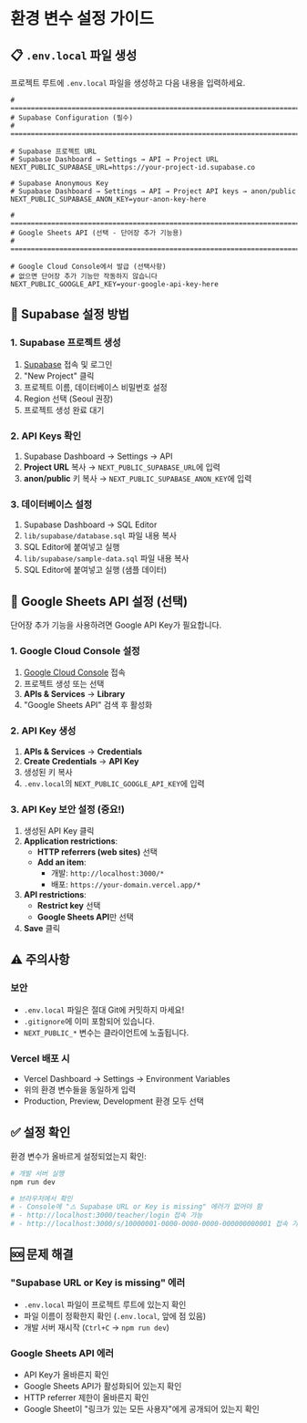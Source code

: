 # 환경 변수 설정 가이드

## 📋 `.env.local` 파일 생성

프로젝트 루트에 `.env.local` 파일을 생성하고 다음 내용을 입력하세요.

```env
# =============================================================================
# Supabase Configuration (필수)
# =============================================================================

# Supabase 프로젝트 URL
# Supabase Dashboard → Settings → API → Project URL
NEXT_PUBLIC_SUPABASE_URL=https://your-project-id.supabase.co

# Supabase Anonymous Key
# Supabase Dashboard → Settings → API → Project API keys → anon/public
NEXT_PUBLIC_SUPABASE_ANON_KEY=your-anon-key-here

# =============================================================================
# Google Sheets API (선택 - 단어장 추가 기능용)
# =============================================================================

# Google Cloud Console에서 발급 (선택사항)
# 없으면 단어장 추가 기능만 작동하지 않습니다
NEXT_PUBLIC_GOOGLE_API_KEY=your-google-api-key-here
```

## 🔑 Supabase 설정 방법

### 1. Supabase 프로젝트 생성

1. [Supabase](https://supabase.com) 접속 및 로그인
2. "New Project" 클릭
3. 프로젝트 이름, 데이터베이스 비밀번호 설정
4. Region 선택 (Seoul 권장)
5. 프로젝트 생성 완료 대기

### 2. API Keys 확인

1. Supabase Dashboard → Settings → API
2. **Project URL** 복사 → `NEXT_PUBLIC_SUPABASE_URL`에 입력
3. **anon/public** 키 복사 → `NEXT_PUBLIC_SUPABASE_ANON_KEY`에 입력

### 3. 데이터베이스 설정

1. Supabase Dashboard → SQL Editor
2. `lib/supabase/database.sql` 파일 내용 복사
3. SQL Editor에 붙여넣고 실행
4. `lib/supabase/sample-data.sql` 파일 내용 복사
5. SQL Editor에 붙여넣고 실행 (샘플 데이터)

## 🔑 Google Sheets API 설정 (선택)

단어장 추가 기능을 사용하려면 Google API Key가 필요합니다.

### 1. Google Cloud Console 설정

1. [Google Cloud Console](https://console.cloud.google.com) 접속
2. 프로젝트 생성 또는 선택
3. **APIs & Services** → **Library**
4. "Google Sheets API" 검색 후 활성화

### 2. API Key 생성

1. **APIs & Services** → **Credentials**
2. **Create Credentials** → **API Key**
3. 생성된 키 복사
4. `.env.local`의 `NEXT_PUBLIC_GOOGLE_API_KEY`에 입력

### 3. API Key 보안 설정 (중요!)

1. 생성된 API Key 클릭
2. **Application restrictions**:
   - **HTTP referrers (web sites)** 선택
   - **Add an item**:
     - 개발: `http://localhost:3000/*`
     - 배포: `https://your-domain.vercel.app/*`
3. **API restrictions**:
   - **Restrict key** 선택
   - **Google Sheets API**만 선택
4. **Save** 클릭

## ⚠️ 주의사항

### 보안
- `.env.local` 파일은 절대 Git에 커밋하지 마세요!
- `.gitignore`에 이미 포함되어 있습니다.
- `NEXT_PUBLIC_*` 변수는 클라이언트에 노출됩니다.

### Vercel 배포 시
- Vercel Dashboard → Settings → Environment Variables
- 위의 환경 변수들을 동일하게 입력
- Production, Preview, Development 환경 모두 선택

## ✅ 설정 확인

환경 변수가 올바르게 설정되었는지 확인:

```bash
# 개발 서버 실행
npm run dev

# 브라우저에서 확인
# - Console에 "⚠️ Supabase URL or Key is missing" 에러가 없어야 함
# - http://localhost:3000/teacher/login 접속 가능
# - http://localhost:3000/s/10000001-0000-0000-0000-000000000001 접속 가능
```

## 🆘 문제 해결

### "Supabase URL or Key is missing" 에러
- `.env.local` 파일이 프로젝트 루트에 있는지 확인
- 파일 이름이 정확한지 확인 (`.env.local`, 앞에 점 있음)
- 개발 서버 재시작 (`Ctrl+C` → `npm run dev`)

### Google Sheets API 에러
- API Key가 올바른지 확인
- Google Sheets API가 활성화되어 있는지 확인
- HTTP referrer 제한이 올바른지 확인
- Google Sheet이 "링크가 있는 모든 사용자"에게 공개되어 있는지 확인

